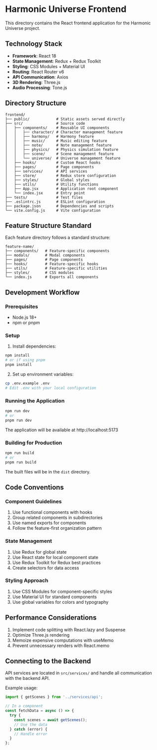 # Harmonic Universe Frontend

This directory contains the React frontend application for the Harmonic Universe project.

## Technology Stack

- **Framework**: React 18
- **State Management**: Redux + Redux Toolkit
- **Styling**: CSS Modules + Material UI
- **Routing**: React Router v6
- **API Communication**: Axios
- **3D Rendering**: Three.js
- **Audio Processing**: Tone.js

## Directory Structure

```
frontend/
├── public/            # Static assets served directly
├── src/               # Source code
│   ├── components/    # Reusable UI components
│   │   ├── character/ # Character management feature
│   │   ├── harmony/   # Harmony feature
│   │   ├── music/     # Music editing feature
│   │   ├── note/      # Note management feature
│   │   ├── physics/   # Physics simulation feature
│   │   ├── scene/     # Scene management feature
│   │   └── universe/  # Universe management feature
│   ├── hooks/         # Custom React hooks
│   ├── pages/         # Page components
│   ├── services/      # API services
│   ├── store/         # Redux store configuration
│   ├── styles/        # Global styles
│   ├── utils/         # Utility functions
│   ├── App.jsx        # Application root component
│   └── index.jsx      # Entry point
├── tests/             # Test files
├── .eslintrc.js       # ESLint configuration
├── package.json       # Dependencies and scripts
└── vite.config.js     # Vite configuration
```

## Feature Structure Standard

Each feature directory follows a standard structure:

```
feature-name/
├── components/   # Feature-specific components
├── modals/       # Modal components
├── pages/        # Page components
├── hooks/        # Feature-specific hooks
├── utils/        # Feature-specific utilities
├── styles/       # CSS modules
└── index.js      # Exports all components
```

## Development Workflow

### Prerequisites

- Node.js 18+
- npm or pnpm

### Setup

1. Install dependencies:

```bash
npm install
# or if using pnpm
pnpm install
```

2. Set up environment variables:

```bash
cp .env.example .env
# Edit .env with your local configuration
```

### Running the Application

```bash
npm run dev
# or
pnpm run dev
```

The application will be available at http://localhost:5173

### Building for Production

```bash
npm run build
# or
pnpm run build
```

The built files will be in the `dist` directory.

## Code Conventions

### Component Guidelines

1. Use functional components with hooks
2. Group related components in subdirectories
3. Use named exports for components
4. Follow the feature-first organization pattern

### State Management

1. Use Redux for global state
2. Use React state for local component state
3. Use Redux Toolkit for Redux best practices
4. Create selectors for data access

### Styling Approach

1. Use CSS Modules for component-specific styles
2. Use Material UI for standard components
3. Use global variables for colors and typography

## Performance Considerations

1. Implement code splitting with React.lazy and Suspense
2. Optimize Three.js rendering
3. Memoize expensive computations with useMemo
4. Prevent unnecessary renders with React.memo

## Connecting to the Backend

API services are located in `src/services/` and handle all communication with the backend API. 

Example usage:

```javascript
import { getScenes } from '../services/api';

// In a component
const fetchData = async () => {
  try {
    const scenes = await getScenes();
    // Use the data
  } catch (error) {
    // Handle error
  }
};
``` 